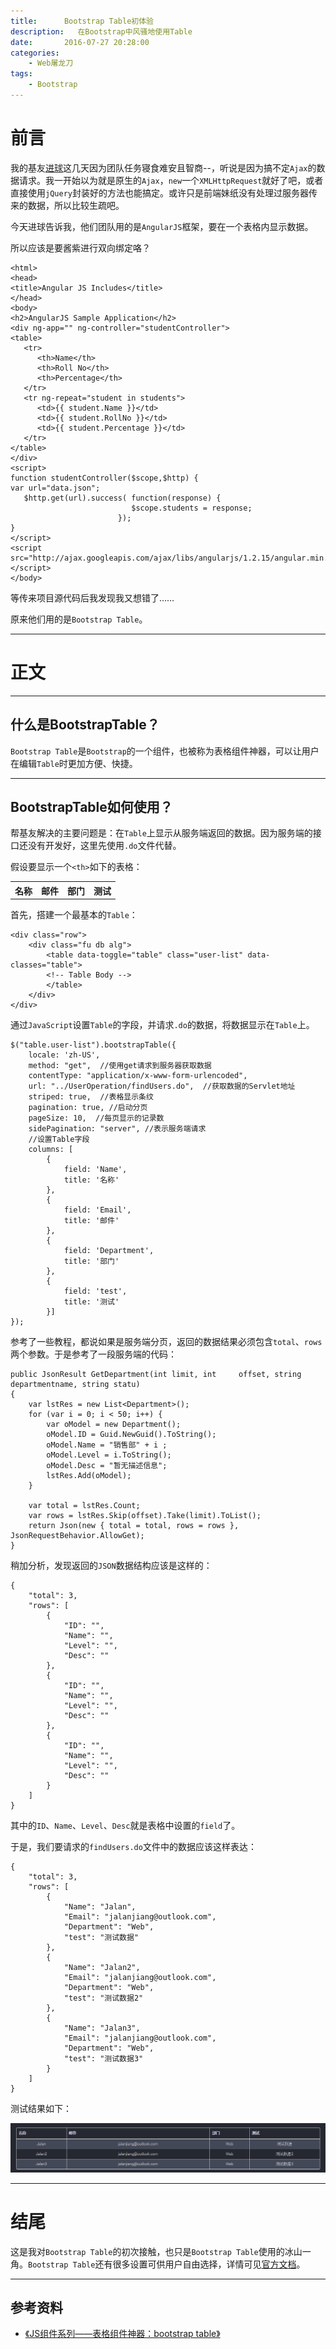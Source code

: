 ```yaml
---
title:      Bootstrap Table初体验
description:   在Bootstrap中风骚地使用Table
date:       2016-07-27 20:28:00
categories:
    - Web屠龙刀
tags:
    - Bootstrap
---
```


# 前言

我的基友[进球](http://www.weibo.com/u/5019776648?refer_flag=1005050005_&is_all=1)这几天因为团队任务寝食难安且智商--，听说是因为搞不定`Ajax`的数据请求。我一开始以为就是原生的`Ajax`，`new`一个`XMLHttpRequest`就好了吧，或者直接使用`jQuery`封装好的方法也能搞定。或许只是前端妹纸没有处理过服务器传来的数据，所以比较生疏吧。

今天进球告诉我，他们团队用的是`AngularJS`框架，要在一个表格内显示数据。

所以应该是要酱紫进行双向绑定咯？

    <html>
    <head>
    <title>Angular JS Includes</title>
    </head>
    <body>
    <h2>AngularJS Sample Application</h2>
    <div ng-app="" ng-controller="studentController">
    <table>
       <tr>
          <th>Name</th>
          <th>Roll No</th>
    	  <th>Percentage</th>
       </tr>
       <tr ng-repeat="student in students">
          <td>{{ student.Name }}</td>
          <td>{{ student.RollNo }}</td>
    	  <td>{{ student.Percentage }}</td>
       </tr>
    </table>
    </div>
    <script>
    function studentController($scope,$http) {
    var url="data.json";
       $http.get(url).success( function(response) {
                               $scope.students = response;
                            });
    }
    </script>
    <script src="http://ajax.googleapis.com/ajax/libs/angularjs/1.2.15/angular.min.js"></script>
    </body>
    
等传来项目源代码后我发现我又想错了……

原来他们用的是`Bootstrap Table`。

----------


# 正文

----------


## 什么是BootstrapTable？

`Bootstrap Table`是`Bootstrap`的一个组件，也被称为表格组件神器，可以让用户在编辑`Table`时更加方便、快捷。

----------


## BootstrapTable如何使用？

帮基友解决的主要问题是：在`Table`上显示从服务端返回的数据。因为服务端的接口还没有开发好，这里先使用`.do`文件代替。

假设要显示一个`<th>`如下的表格：

<table>
    <tr>
        <th>名称</th>
        <th>邮件</th>
        <th>部门</th>
        <th>测试</th>
    </tr>
</table>

首先，搭建一个最基本的`Table`：

    <div class="row">
        <div class="fu db alg">
            <table data-toggle="table" class="user-list" data-classes="table">
            <!-- Table Body -->
            </table>
        </div>
    </div>

通过`JavaScript`设置`Table`的字段，并请求`.do`的数据，将数据显示在`Table`上。

    $("table.user-list").bootstrapTable({
        locale: 'zh-US',
        method: "get",  //使用get请求到服务器获取数据
        contentType: "application/x-www-form-urlencoded",
        url: "../UserOperation/findUsers.do",  //获取数据的Servlet地址
        striped: true,  //表格显示条纹
        pagination: true, //启动分页
        pageSize: 10,  //每页显示的记录数
        sidePagination: "server", //表示服务端请求
        //设置Table字段
        columns: [
            {
                field: 'Name',
                title: '名称'
            },
            {
                field: 'Email',
                title: '邮件'
            },
            {
                field: 'Department',
                title: '部门'
            },
            {
                field: 'test',
                title: '测试'
            }]
    });

参考了一些教程，都说如果是服务端分页，返回的数据结果必须包含`total`、`rows`两个参数。于是参考了一段服务端的代码：

    public JsonResult GetDepartment(int limit, int     offset, string departmentname, string statu)
    {
        var lstRes = new List<Department>();
        for (var i = 0; i < 50; i++) {
            var oModel = new Department();
            oModel.ID = Guid.NewGuid().ToString();
            oModel.Name = "销售部" + i ;
            oModel.Level = i.ToString();
            oModel.Desc = "暂无描述信息";
            lstRes.Add(oModel);
        }

        var total = lstRes.Count;
        var rows = lstRes.Skip(offset).Take(limit).ToList();
        return Json(new { total = total, rows = rows }, JsonRequestBehavior.AllowGet);
    }

稍加分析，发现返回的`JSON`数据结构应该是这样的：

    {
        "total": 3,
        "rows": [
            {
                "ID": "",
                "Name": "",
                "Level": "",
                "Desc": ""
            },
            {
                "ID": "",
                "Name": "",
                "Level": "",
                "Desc": ""
            },
            {
                "ID": "",
                "Name": "",
                "Level": "",
                "Desc": ""
            }
        ]
    }

其中的`ID`、`Name`、`Level`、`Desc`就是表格中设置的`field`了。

于是，我们要请求的`findUsers.do`文件中的数据应该这样表达：

    {
        "total": 3,
        "rows": [
            {
                "Name": "Jalan",
                "Email": "jalanjiang@outlook.com",
                "Department": "Web",
                "test": "测试数据"
            },
            {
                "Name": "Jalan2",
                "Email": "jalanjiang@outlook.com",
                "Department": "Web",
                "test": "测试数据2"
            },
            {
                "Name": "Jalan3",
                "Email": "jalanjiang@outlook.com",
                "Department": "Web",
                "test": "测试数据3"
            }
        ]
    }
    
测试结果如下：

![](/img/in-post/bootstrap-table/table-result.png)

----------


# 结尾

这是我对`Bootstrap Table`的初次接触，也只是`Bootstrap Table`使用的冰山一角。`Bootstrap Table`还有很多设置可供用户自由选择，详情可见[官方文档](http://bootstrap-table.wenzhixin.net.cn/)。

----------


## 参考资料

- [《JS组件系列——表格组件神器：bootstrap table》](http://www.cnblogs.com/landeanfen/p/4976838.html)
